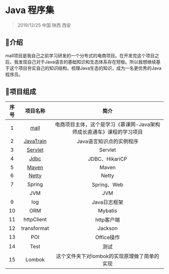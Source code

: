# Java 程序集

> 2019/12/25 中国 陕西 西安 

## :tropical_fish:介绍

mall项目是我自己之前学习研发的一个分布式的电商项目。在开发完这个项目之后，我发现自己对于Java语言的基础知识和生态体系存在短板。所以我想继续基于这个项目夯实自己的知识结构，梳理Java生态的知识，成为一名更优秀的Java程序员。

## :honeybee:项目组成

| 序号 |                           项目名称                           |                             简介                             |
| :--: | :----------------------------------------------------------: | :----------------------------------------------------------: |
|  1   |   [mall](https://github.com/depers/mall/tree/master/mall)    | 电商项目主体，这个是学习《慕课网-Java架构师成长直通车》课程的学习项目 |
|  2   | [JavaTrain](https://github.com/depers/mall/tree/master/JavaTrain) |                   Java语言知识点的实例程序                   |
|  3   | [Servlet](https://github.com/depers/mall/tree/master/Servlet) |                           Servlet                            |
|  4   |   [Jdbc](https://github.com/depers/mall/tree/master/jdbc)    |                        JDBC、HikariCP                        |
|  5   |  [Maven](https://github.com/depers/mall/tree/master/maven)   |                            Maven                             |
|  6   |  [Netty](https://github.com/depers/mall/tree/master/netty/)  |                            Netty                             |
|  7   |                            Spring                            |                         Spring、Web                          |
|      |                             JVM                              |                             JVM                              |
|  9   |                             log                              |                         Java日志框架                         |
|  10  |                             ORM                              |                           Mybatis                            |
|  11  |                          httpClient                          |                          http客户端                          |
|  12  |                         transformat                          |                           Jackson                            |
|  13  |                             POI                              |                          Office操作                          |
|  14  |                             Test                             |                             测试                             |
|  15  |                            Lombok                            |         这个文件夹下对lombok的实现原理做了简单的实现         |

